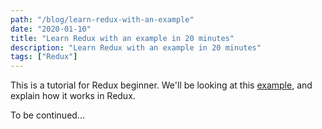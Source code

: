 ```yaml
---
path: "/blog/learn-redux-with-an-example"
date: "2020-01-10"
title: "Learn Redux with an example in 20 minutes"
description: "Learn Redux with an example in 20 minutes"
tags: ["Redux"]
---
```


<p>This is a tutorial for Redux beginner. We'll be looking at this <a href="https://codesandbox.io/s/learn-redux-f065c">example</a>, and explain how it works in Redux.</p>
<p>To be continued...</p>

